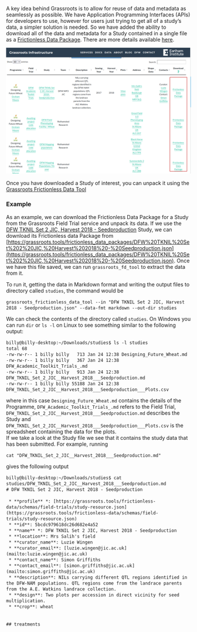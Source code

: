
A key idea behind Grassroots is to allow for reuse of data and metadata as seamlessly as possible. 
We have Application Programming Interfaces (APIs) for developers to use, however for users just trying to get all of a study’s data, a simpler solution is needed.
So we have added the ability to download all of the data and metadata for a Study contained in a single file as a [Frictionless Data Package](https://frictionlessdata.io/). 
There are more details available [here](https://grassroots.tools/frictionless-data/).

![Download Study links](images/download_fd_link.png)


Once you have downloaded a Study of interest, you can unpack it using the [Grassroots Frictionless Data Tool](https://grassroots.tools/frictionless-data/grassroots-fd-client.md)  


### Example


As an example, we can download the Frictionless Data Package for a Study from the Grassroots Field Trial service and unpack its data. If we use the [DFW TKNIL Set 2 JIC, Harvest 2018 - Seedproduction](https://grassroots.tools/fieldtrial/study/5bcdc979618dc26d682e4a52) Study, we can download its Frictionless data Package from [https://grassroots.tools/frictionless_data_packages/DFW%20TKNIL%20Set%202%20JIC,%20Harvest%202018%20-%20Seedproduction.json](https://grassroots.tools/frictionless_data_packages/DFW%20TKNIL%20Set%202%20JIC,%20Harvest%202018%20-%20Seedproduction.json).
Once we have this file saved, we can run `grassroots_fd_tool` to extract the data from it. 

To run it, getting the data in Markdown format and writing the output files to directory called `studies`, the command would be

```
grassroots_frictionless_data_tool --in "DFW TKNIL Set 2 JIC, Harvest 2018 - Seedproduction.json" --data-fmt markdown --out-dir studies
```

We can check the contents of the directory called `studies`. On Windows you can run `dir` or `ls -l` on Linux to see something similar to the following output:

```
billy@billy-desktop:~/Downloads/studies$ ls -l studies
total 68
-rw-rw-r-- 1 billy billy   713 Jan 24 12:38 Designing_Future_Wheat.md
-rw-rw-r-- 1 billy billy   367 Jan 24 12:38 DFW_Academic_Toolkit_Trials_.md
-rw-rw-r-- 1 billy billy   913 Jan 24 12:38 DFW_TKNIL_Set_2_JIC__Harvest_2018___Seedproduction.md
-rw-rw-r-- 1 billy billy 55188 Jan 24 12:38 DFW_TKNIL_Set_2_JIC__Harvest_2018___Seedproduction___Plots.csv
```

where in this case `Designing_Future_Wheat.md` contains the details of the Programme, `DFW_Academic_Toolkit_Trials_.md` refers to the Field Trial, 
`DFW_TKNIL_Set_2_JIC__Harvest_2018___Seedproduction.md` describes the Study and `DFW_TKNIL_Set_2_JIC__Harvest_2018___Seedproduction___Plots.csv`
is the spreadsheet containing the data for the plots.  
If we take a look at the Study file we see that it contains the study data that has been submitted. For example, running 

```
cat "DFW_TKNIL_Set_2_JIC__Harvest_2018___Seedproduction.md"
```

gives the following output


```
billy@billy-desktop:~/Downloads/studies$ cat studies/DFW_TKNIL_Set_2_JIC__Harvest_2018___Seedproduction.md
# DFW TKNIL Set 2 JIC, Harvest 2018 - Seedproduction

 * **profile** *: [https://grassroots.tools/frictionless-data/schemas/field-trials/study-resource.json](https://grassroots.tools/frictionless-data/schemas/field-trials/study-resource.json)
 * **id**: 5bcdc979618dc26d682e4a52
 * **name** *: DFW TKNIL Set 2 JIC, Harvest 2018 - Seedproduction
 * **location**: Mrs Salih's field
 * **curator_name**: Luzie Wingen
 * **curator_email**: [luzie.wingen@jic.ac.uk](mailto:luzie.wingen@jic.ac.uk)
 * **contact_name**: Simon Griffiths
 * **contact_email**: [simon.griffiths@jic.ac.uk](mailto:simon.griffiths@jic.ac.uk)
 * **description**: NILs carrying different QTL regions identified in the DFW-NAM populations. QTL regions come from the landrace parents from the A.E. Watkins landrace collection.
 * **design**: Two plots per accession in direct vicinity for seed multiplication.
 * **crop**: wheat


## treatments
```
